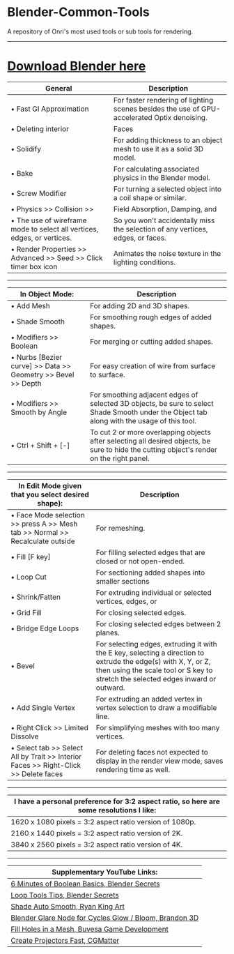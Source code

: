 # Blender-Common-Tools
A repository of Onri's most used tools or sub tools for rendering. 
__________________________________________________________________
# [Download Blender here](https://www.blender.org/download)

| General | Description |
| - | - |
| • Fast GI Approximation | For faster rendering of lighting scenes besides the use of GPU-accelerated Optix denoising. |
| • Deleting interior | Faces | For faster rendering by allowing the system to spend less time on rendering | Faces that cannot be seen in the render view mode. |
| • Solidify | For adding thickness to an object mesh to use it as a solid 3D model. |
| • Bake | For calculating associated physics in the Blender model. |
| • Screw Modifier | For turning a selected object into a coil shape or similar. |
| • Physics >> Collision >> | Field Absorption, Damping, and | Friction set to max to allow particles to stick to selected object. |
| • The use of wireframe mode to select all vertices, edges, or vertices. | So you won't accidentally miss the selection of any vertices, edges, or faces. |
| • Render Properties >> Advanced >> Seed >> Click timer box icon | Animates the noise texture in the lighting conditions. |
_________________________________________________________________________
| In Object Mode: | Description |
| - | - |
| • Add Mesh | For adding 2D and 3D shapes. |
| • Shade Smooth | For smoothing rough edges of added shapes. |
| • Modifiers >> Boolean | For merging or cutting added shapes. |
| • Nurbs [Bezier curve] >> Data >> Geometry >> Bevel >> Depth | For easy creation of wire from surface to surface. |
| • Modifiers >> Smooth by Angle | For smoothing adjacent edges of selected 3D objects, be sure to select Shade Smooth under the Object tab along with the usage of this tool. |
| • Ctrl + Shift + [-] | To cut 2 or more overlapping objects after selecting all desired objects, be sure to hide the cutting object's render on the right panel. |
___________________________________________________________________________
| In Edit Mode given that you select desired shape): | Description |
| - | - |
| • Face Mode selection >> press A >> Mesh tab >> Normal >> Recalculate outside | For remeshing. |
| • Fill [F key] | For filling selected edges that are closed or not open-ended. |
| • Loop Cut | For sectioning added shapes into smaller sections | For modification. |
| • Shrink/Fatten | For extruding individual or selected vertices, edges, or | Faces. |
| • Grid Fill | For closing selected edges. |
| • Bridge Edge Loops | For closing selected edges between 2 planes. |
| • Bevel | For selecting edges, extruding it with the E key, selecting a direction to extrude the edge(s) with X, Y, or Z, then using the scale tool or S key to stretch the selected edges inward or outward. |
| • Add Single Vertex | For extruding an added vertex in vertex selection to draw a modifiable line. |
| • Right Click >> Limited Dissolve | For simplifying meshes with too many vertices. |
| • Select tab >> Select All by Trait >> Interior Faces >> Right-Click >> Delete faces | For deleting faces not expected to display in the render view mode, saves rendering time as well. |
_____________________________________________________
| I have a personal preference for 3:2 aspect ratio, so here are some resolutions I like: |
| - |
| 1620 x 1080 pixels = 3:2 aspect ratio version of 1080p. |
| 2160 x 1440 pixels = 3:2 aspect ratio version of 2K. |
| 3840 x 2560 pixels = 3:2 aspect ratio version of 4K. |
______________________________________________________
| Supplementary YouTube Links: |
| - |
| [6 Minutes of Boolean Basics, Blender Secrets](https://youtu.be/_S3D8djM5bE?si=R8XP6i_JRW26wFZI) |
| [Loop Tools Tips, Blender Secrets](https://youtube.com/playlist?list=PLrB1kuJIjcg4UByYChm0sojwfy87RincB&si=cT6be2h_AgWlrQ_o) |
| [Shade Auto Smooth, Ryan King Art](https://youtu.be/WT29Hyv2XX8?si=DG-mETUzCpBWWrW1)
| [Blender Glare Node for Cycles Glow / Bloom, Brandon 3D](https://youtu.be/N9p00A7P5h8?si=eUaph8IPTgahYMbL) |
| [Fill Holes in a Mesh, Buvesa Game Development](https://youtu.be/mkfv5ecpvvs?si=wZVfQo-JLvOyUxJJ) |
| [Create Projectors Fast, CGMatter](https://youtu.be/adahnQCqmw0?si=hdK1bFHX82S0qBEB) |
